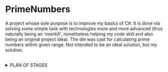 # PrimeNumbers
A project whose sole purpose is to improve my basics of C#. It is done via solving some simple task with technologies more and more advanced (thus naturally being an 'overkill', nonetheless helping my code skill and also being an original project idea). The die was cast for calculating prime numbers within given range. Not intended to be an ideal solution, but my solution.
<br/><br/>
<details>
<summary>PLAN OF STAGES</summary>

<br/>

- [X] Write a method to find all prime numbers within the range of 2 given numbers ***(done 11.04.2022)***
  - [X] Implement input of range ends
  - [X] Add checks to those inputs
  - [X] Make calculation method itself (simple trial division)
  - [X] Add output of values calculated
- [X] Prove calculations to be valid, optimize the algorithm itself, fix security issues and simply enchance your program
  - [X] Prepare a function that compares calculated primes with the actual list of primes from an external file, while also counting number of primes checked and saves the last correct one ***(done 12.04.2022)***
  - [X] Optimize algorithm with more accurate range, even/uneven number handler and other stuff ***(done 13.04.2022 - 16.04.2022)***
  - [X] Embed a timer for algorithm and its results' verification function, so you could see their performance ***(done 13.04.2022)***
  - [X] Handle or fix existing exceptions, bugs and other problems, so your program could run stable ***(done 13.04.2022 - 14.04.2022)***
- [X] Optimize function with multi-threading ***(done 17.04.2022)***
  - [X] Implement multi-threading calculations themselves
  - [X] Make sure the right order of primes will be sustained during this
  - [X] Allow program to choose fastest method (of those two) for current range
- [X] Add some database to your program
  - [X] Make it save the calculation results in a database ***(done 18.04.2022 - 19.04.2022)***
  - [X] Use timer to mark the time of DB working ***(done 20.04.2022)***
  - [X] Add an option to either use DB during your calculations, or turn it off ***(done 20.04.2022)***
  - [X] Add an option to clear the DB, so it can be filled once again ***(done 20.04.2022)***
  - [X] If calculations were ever done once, use database's primes instead of recalculating numbers already known ***(done 20.04.2022 - 21.04.2022)***
- [ ] Implement unit-tests for all the things added
  - [X] Tests for isPrime() ***(done 22.04.2022)***
  - [X] Tests for both SetByInput() ***(done 22.04.2022 - 23.04.2022)***
  - [X] Tests for DB calls ***(done 23.04.2022)***
  - [ ] Tests for Calculate()
    - [ ] Mono-threading w/o DB
    - [ ] Multi-threading w/o DB
    - [ ] Mono-threading w/ DB
    - [ ] Multi-threading w/ DB
</details>
